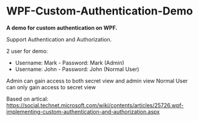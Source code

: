 # WPF-Custom-Authentication-Demo

**A demo for custom authentication on WPF.**

Support Authentication and Authorization.

2 user for demo: 
  - Username: Mark - Password: Mark (Admin)
  - Username: John - Password: John (Normal User)
  
Admin can gain access to both secret view and admin view
Normal User can only gain access to secret view

Based on artical: https://social.technet.microsoft.com/wiki/contents/articles/25726.wpf-implementing-custom-authentication-and-authorization.aspx

